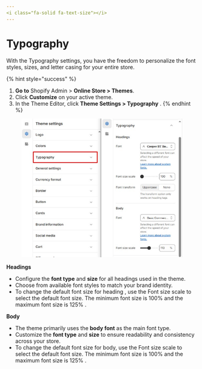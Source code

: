 ```yaml
---
<i class="fa-solid fa-text-size"></i>
---
```


# Typography

With the Typography settings, you have the freedom to personalize the font styles, sizes, and letter casing for your entire store.

{% hint style="success" %}
1. **Go to** Shopify Admin > **Online Store > Themes**.
2. Click **Customize** on your active theme.
3. In the Theme Editor, click **Theme Settings > Typography** .
{% endhint %}

<figure><img src="../.gitbook/assets/Screenshot_6.jpg" alt=""><figcaption></figcaption></figure>

**Headings**

* Configure the **font type** and **size** for all headings used in the theme.
* Choose from available font styles to match your brand identity.
* To change the default font size for heading , use the Font size scale to select the default font size. The minimum font size is 100% and the maximum font size is 125% .&#x20;

**Body**&#x20;

* The theme primarily uses the **body font** as the main font type.
* Customize the **font type** and **size** to ensure readability and consistency across your store.
* To change the default font size for body, use the Font size scale to select the default font size. The minimum font size is 100% and the maximum font size is 125% .

